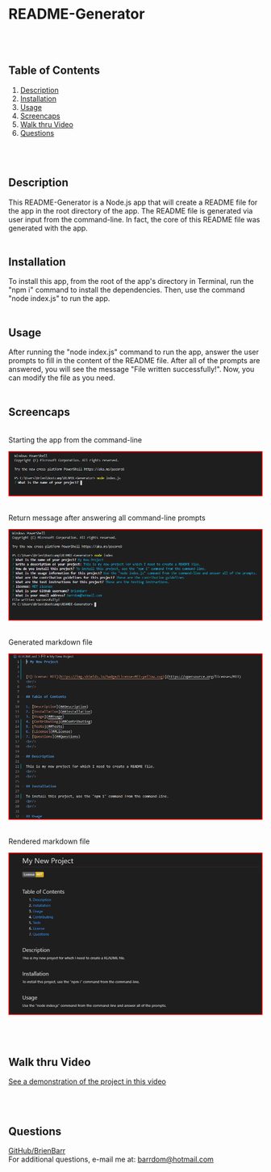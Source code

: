 # README-Generator
<br/>
<br/>

## Table of Contents

1. [Description](##Description)
2. [Installation](##Installation)
3. [Usage](##Usage)
4. [Screencaps](##Screencaps)
5. [Walk thru Video](##Walk%20thru%20Video)
6. [Questions](##Questions)
<br/>
<br/>

## Description

This README-Generator is a Node.js app that will create a README file for the app in the root directory of the app.  The README file is generated via user input from the command-line.  In fact, the core of this README file was generated with the app.
<br/>
<br/>

## Installation

To install this app, from the root of the app's directory in Terminal, run the "npm i" command to install the dependencies. Then, use the command "node index.js" to run the app. 
<br/>
<br/>

## Usage

After running the "node index.js" command to run the app, answer the user prompts to fill in the content of the README file. After all of the prompts are answered, you will see the message "File written successfully!". Now, you can modify the file as you need.
<br/>
<br/>

## Screencaps

<br/>
Starting the app from the command-line<br/>

![Command-line Start](./img/cmd-line_start.png)

<br/>
Return message after answering all command-line prompts<br/>

![Command-line Done](./img/cmd-line_done.png)

<br/>
Generated markdown file<br/>

![Markdown file](./img/readme-md.png)

<br/>
Rendered markdown file<br/>

![Markdown render](./img/readme-preview.png)

<br/>
<br/>

## Walk thru Video
[See a demonstration of the project in this video](https://drive.google.com/file/d/1dTrIJBhL9XuKz99w2x7LUYbz6kUm7XCU/view)

<br/>
<br/>

## Questions

[GitHub/BrienBarr](https://github.com/BrienBarr)<br/>
For additional questions, e-mail me at: [barrdom@hotmail.com](mailto:barrdom@hotmail.com)
